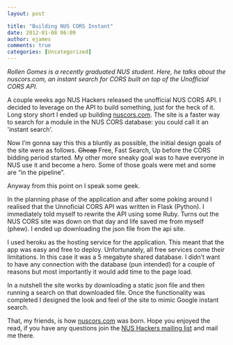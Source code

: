 ```yaml
---
layout: post

title: "Building NUS CORS Instant"
date: 2012-01-08 06:09
author: ejames
comments: true
categories: [Uncategorized]
---
```

<em>Rollen Gomes is a recently graduated NUS student. Here, he talks about the nuscors.com, an instant search for CORS built on top of the Unofficial CORS API.</em>

A couple weeks ago NUS Hackers released the unofficial NUS CORS API. I decided to leverage on the API to build something, just for the heck of it. Long story short I ended up building <a href="http://nuscors.com">nuscors.com</a>. The site is a faster way to search for a module in the NUS CORS database: you could call it an 'instant search'.

Now I’m gonna say this this a bluntly as possible, the initial design goals of the site were as follows. <span style="text-decoration: line-through;">Cheap</span> Free, Fast Search, Up before the CORS bidding period started. My other more sneaky goal was to have everyone in NUS use it and become a hero. Some of those goals were met and some are “in the pipeline”.

Anyway from this point on I speak some geek.

In the planning phase of the application and after some poking around I realised that the Unnoficial CORS API was written in Flask (Python). I immediately told myself to rewrite the API using some Ruby. Turns out the NUS CORS site was down on that day and life saved me from myself (phew). I ended up downloading the json file from the api site.

I used heroku as the hosting service for the application. This meant that the app was easy and free to deploy. Unfortunately, all free services come their limitations. In this case it was a 5 megabyte shared database. I didn’t want to have any connection with the database (pun intended) for a couple of reasons but most importantly it would add time to the page load.

In a nutshell the site works by downloading a static json file and then running a search on that downloaded file. Once the functionality was completed I designed the look and feel of the site to mimic Google instant search.

That, my friends, is how <a href="http://nuscors.com">nuscors.com</a> was born. Hope you enjoyed the read, if you have any questions join the <a href="https://groups.google.com/forum/?fromgroups#!forum/nushackers">NUS Hackers mailing list</a> and mail me there.

&nbsp;
